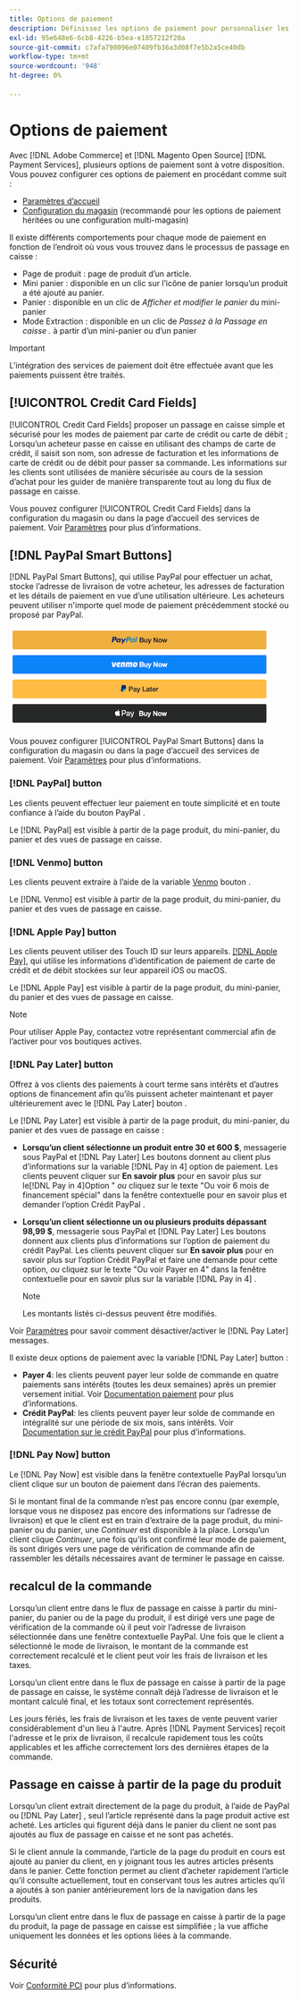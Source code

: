 ```yaml
---
title: Options de paiement
description: Définissez les options de paiement pour personnaliser les méthodes disponibles pour les clients de votre magasin.
exl-id: 95e648e6-6cb8-4226-b5ea-e1857212f20a
source-git-commit: c7afa798096e07409fb36a3d08f7e5b2a5ce40db
workflow-type: tm+mt
source-wordcount: '948'
ht-degree: 0%

---
```


# Options de paiement

Avec [!DNL Adobe Commerce] et [!DNL Magento Open Source] [!DNL Payment Services], plusieurs options de paiement sont à votre disposition. Vous pouvez configurer ces options de paiement en procédant comme suit :

* [Paramètres d’accueil](payments-home.md)
* [Configuration du magasin](configure-admin.md) (recommandé pour les options de paiement héritées ou une configuration multi-magasin)

Il existe différents comportements pour chaque mode de paiement en fonction de l’endroit où vous vous trouvez dans le processus de passage en caisse :

* Page de produit : page de produit d’un article.
* Mini panier : disponible en un clic sur l’icône de panier lorsqu’un produit a été ajouté au panier.
* Panier : disponible en un clic de _Afficher et modifier le panier_ du mini-panier
* Mode Extraction : disponible en un clic de _Passez à la Passage en caisse ._ à partir d’un mini-panier ou d’un panier

>[!IMPORTANT]
>
>L’intégration des services de paiement doit être effectuée avant que les paiements puissent être traités.

## [!UICONTROL Credit Card Fields]

[!UICONTROL Credit Card Fields] proposer un passage en caisse simple et sécurisé pour les modes de paiement par carte de crédit ou carte de débit ; Lorsqu’un acheteur passe en caisse en utilisant des champs de carte de crédit, il saisit son nom, son adresse de facturation et les informations de carte de crédit ou de débit pour passer sa commande. Les informations sur les clients sont utilisées de manière sécurisée au cours de la session d’achat pour les guider de manière transparente tout au long du flux de passage en caisse.

Vous pouvez configurer [!UICONTROL Credit Card Fields] dans la configuration du magasin ou dans la page d’accueil des services de paiement. Voir [Paramètres](settings.md#credit-card-fields) pour plus d’informations.

## [!DNL PayPal Smart Buttons]

[!DNL PayPal Smart Buttons], qui utilise PayPal pour effectuer un achat, stocke l’adresse de livraison de votre acheteur, les adresses de facturation et les détails de paiement en vue d’une utilisation ultérieure. Les acheteurs peuvent utiliser n&#39;importe quel mode de paiement précédemment stocké ou proposé par PayPal.

![[!DNL PayPal Smart Buttons] options](assets/buttons-md.png)

Vous pouvez configurer [!UICONTROL PayPal Smart Buttons] dans la configuration du magasin ou dans la page d’accueil des services de paiement.  Voir [Paramètres](settings.md#payment-buttons) pour plus d’informations.

### [!DNL PayPal] button

Les clients peuvent effectuer leur paiement en toute simplicité et en toute confiance à l’aide du bouton PayPal .

Le [!DNL PayPal] est visible à partir de la page produit, du mini-panier, du panier et des vues de passage en caisse.

### [!DNL Venmo] button

Les clients peuvent extraire à l’aide de la variable [Venmo](https://venmo.com/) bouton .

Le [!DNL Venmo] est visible à partir de la page produit, du mini-panier, du panier et des vues de passage en caisse.

### [!DNL Apple Pay] button

Les clients peuvent utiliser des Touch ID sur leurs appareils. [[!DNL Apple Pay]](https://www.apple.com/apple-pay/), qui utilise les informations d’identification de paiement de carte de crédit et de débit stockées sur leur appareil iOS ou macOS.

Le [!DNL Apple Pay] est visible à partir de la page produit, du mini-panier, du panier et des vues de passage en caisse.

>[!NOTE]
>
> Pour utiliser Apple Pay, contactez votre représentant commercial afin de l’activer pour vos boutiques actives.

### [!DNL Pay Later] button

Offrez à vos clients des paiements à court terme sans intérêts et d’autres options de financement afin qu’ils puissent acheter maintenant et payer ultérieurement avec le [!DNL Pay Later] bouton .

Le [!DNL Pay Later] est visible à partir de la page produit, du mini-panier, du panier et des vues de passage en caisse :

* **Lorsqu’un client sélectionne un produit entre 30 et 600 $**, messagerie sous PayPal et [!DNL Pay Later] Les boutons donnent au client plus d’informations sur la variable [!DNL Pay in 4] option de paiement. Les clients peuvent cliquer sur **En savoir plus** pour en savoir plus sur le[!DNL Pay in 4]Option &quot; _ou_ cliquez sur le texte &quot;Ou voir 6 mois de financement spécial&quot; dans la fenêtre contextuelle pour en savoir plus et demander l’option Crédit PayPal .
* **Lorsqu’un client sélectionne un ou plusieurs produits dépassant 98,99 $**, messagerie sous PayPal et [!DNL Pay Later] Les boutons donnent aux clients plus d’informations sur l’option de paiement du crédit PayPal. Les clients peuvent cliquer sur **En savoir plus** pour en savoir plus sur l’option Crédit PayPal et faire une demande pour cette option, _ou_ cliquez sur le texte &quot;Ou voir Payer en 4&quot; dans la fenêtre contextuelle pour en savoir plus sur la variable [!DNL Pay in 4] .

   >[!NOTE]
   >
   >Les montants listés ci-dessus peuvent être modifiés.

Voir [Paramètres](settings.md#payment-buttons) pour savoir comment désactiver/activer le [!DNL Pay Later] messages.

Il existe deux options de paiement avec la variable [!DNL Pay Later] button :

* **Payer 4**: les clients peuvent payer leur solde de commande en quatre paiements sans intérêts (toutes les deux semaines) après un premier versement initial. Voir [Documentation paiement](https://www.paypal.com/us/digital-wallet/ways-to-pay/buy-now-pay-later) pour plus d’informations.
* **Crédit PayPal**: les clients peuvent payer leur solde de commande en intégralité sur une période de six mois, sans intérêts. Voir [Documentation sur le crédit PayPal](https://www.paypal.com/us/webapps/mpp/paypal-credit) pour plus d’informations.

### [!DNL Pay Now] button

Le [!DNL Pay Now] est visible dans la fenêtre contextuelle PayPal lorsqu’un client clique sur un bouton de paiement dans l’écran des paiements.

Si le montant final de la commande n’est pas encore connu (par exemple, lorsque vous ne disposez pas encore des informations sur l’adresse de livraison) et que le client est en train d’extraire de la page produit, du mini-panier ou du panier, une _Continuer_ est disponible à la place. Lorsqu’un client clique _Continuer_, une fois qu’ils ont confirmé leur mode de paiement, ils sont dirigés vers une page de vérification de commande afin de rassembler les détails nécessaires avant de terminer le passage en caisse.

## recalcul de la commande

Lorsqu’un client entre dans le flux de passage en caisse à partir du mini-panier, du panier ou de la page du produit, il est dirigé vers une page de vérification de la commande où il peut voir l’adresse de livraison sélectionnée dans une fenêtre contextuelle PayPal. Une fois que le client a sélectionné le mode de livraison, le montant de la commande est correctement recalculé et le client peut voir les frais de livraison et les taxes.

Lorsqu’un client entre dans le flux de passage en caisse à partir de la page de passage en caisse, le système connaît déjà l’adresse de livraison et le montant calculé final, et les totaux sont correctement représentés.

Les jours fériés, les frais de livraison et les taxes de vente peuvent varier considérablement d&#39;un lieu à l&#39;autre. Après [!DNL Payment Services] reçoit l&#39;adresse et le prix de livraison, il recalcule rapidement tous les coûts applicables et les affiche correctement lors des dernières étapes de la commande.

## Passage en caisse à partir de la page du produit

Lorsqu’un client extrait directement de la page du produit, à l’aide de PayPal ou [!DNL Pay Later] , seul l’article représenté dans la page produit active est acheté. Les articles qui figurent déjà dans le panier du client ne sont pas ajoutés au flux de passage en caisse et ne sont pas achetés.

Si le client annule la commande, l’article de la page du produit en cours est ajouté au panier du client, en y joignant tous les autres articles présents dans le panier. Cette fonction permet au client d’acheter rapidement l’article qu’il consulte actuellement, tout en conservant tous les autres articles qu’il a ajoutés à son panier antérieurement lors de la navigation dans les produits.

Lorsqu’un client entre dans le flux de passage en caisse à partir de la page du produit, la page de passage en caisse est simplifiée ; la vue affiche uniquement les données et les options liées à la commande.

## Sécurité

Voir [Conformité PCI](security.md#pci-compliance) pour plus d’informations.
